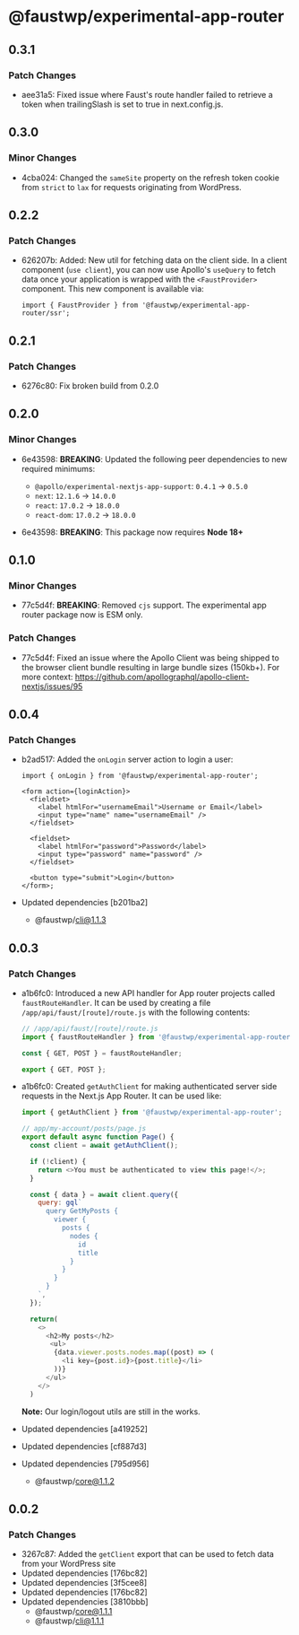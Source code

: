 # @faustwp/experimental-app-router

## 0.3.1

### Patch Changes

- aee31a5: Fixed issue where Faust's route handler failed to retrieve a token when trailingSlash is set to true in next.config.js.

## 0.3.0

### Minor Changes

- 4cba024: Changed the `sameSite` property on the refresh token cookie from `strict` to `lax` for requests originating from WordPress.

## 0.2.2

### Patch Changes

- 626207b: Added: New util for fetching data on the client side. In a client component (`use client`), you can now use Apollo's `useQuery` to fetch data once your application is wrapped with the `<FaustProvider>` component. This new component is available via:

  ```tsx
  import { FaustProvider } from '@faustwp/experimental-app-router/ssr';
  ```

## 0.2.1

### Patch Changes

- 6276c80: Fix broken build from 0.2.0

## 0.2.0

### Minor Changes

- 6e43598: **BREAKING**: Updated the following peer dependencies to new required minimums:

  - `@apollo/experimental-nextjs-app-support`: `0.4.1` -> `0.5.0`
  - `next`: `12.1.6` -> `14.0.0`
  - `react`: `17.0.2` -> `18.0.0`
  - `react-dom`: `17.0.2` -> `18.0.0`

- 6e43598: **BREAKING**: This package now requires **Node 18+**

## 0.1.0

### Minor Changes

- 77c5d4f: **BREAKING**: Removed `cjs` support. The experimental app router package now is ESM only.

### Patch Changes

- 77c5d4f: Fixed an issue where the Apollo Client was being shipped to the browser client bundle resulting in large bundle sizes (150kb+). For more context: https://github.com/apollographql/apollo-client-nextjs/issues/95

## 0.0.4

### Patch Changes

- b2ad517: Added the `onLogin` server action to login a user:

  ```tsx
  import { onLogin } from '@faustwp/experimental-app-router';

  <form action={loginAction}>
    <fieldset>
      <label htmlFor="usernameEmail">Username or Email</label>
      <input type="name" name="usernameEmail" />
    </fieldset>

    <fieldset>
      <label htmlFor="password">Password</label>
      <input type="password" name="password" />
    </fieldset>

    <button type="submit">Login</button>
  </form>;
  ```

- Updated dependencies [b201ba2]
  - @faustwp/cli@1.1.3

## 0.0.3

### Patch Changes

- a1b6fc0: Introduced a new API handler for App router projects called `faustRouteHandler`. It can be used by creating a file `/app/api/faust/[route]/route.js` with the following contents:

  ```js
  // /app/api/faust/[route]/route.js
  import { faustRouteHandler } from '@faustwp/experimental-app-router';

  const { GET, POST } = faustRouteHandler;

  export { GET, POST };
  ```

- a1b6fc0: Created `getAuthClient` for making authenticated server side requests in the Next.js App Router. It can be used like:

  ```js
  import { getAuthClient } from '@faustwp/experimental-app-router';

  // app/my-account/posts/page.js
  export default async function Page() {
    const client = await getAuthClient();

    if (!client) {
      return <>You must be authenticated to view this page!</>;
    }

    const { data } = await client.query({
      query: gql`
        query GetMyPosts {
          viewer {
            posts {
              nodes {
                id
                title
              }
            }
          }
        }
      `,
    });

    return(
      <>
        <h2>My posts</h2>
         <ul>
          {data.viewer.posts.nodes.map((post) => (
            <li key={post.id}>{post.title}</li>
          ))}
        </ul>
      </>
    )
  ```

  **Note:** Our login/logout utils are still in the works.

- Updated dependencies [a419252]
- Updated dependencies [cf887d3]
- Updated dependencies [795d956]
  - @faustwp/core@1.1.2

## 0.0.2

### Patch Changes

- 3267c87: Added the `getClient` export that can be used to fetch data from your WordPress site
- Updated dependencies [176bc82]
- Updated dependencies [3f5cee8]
- Updated dependencies [176bc82]
- Updated dependencies [3810bbb]
  - @faustwp/core@1.1.1
  - @faustwp/cli@1.1.1
